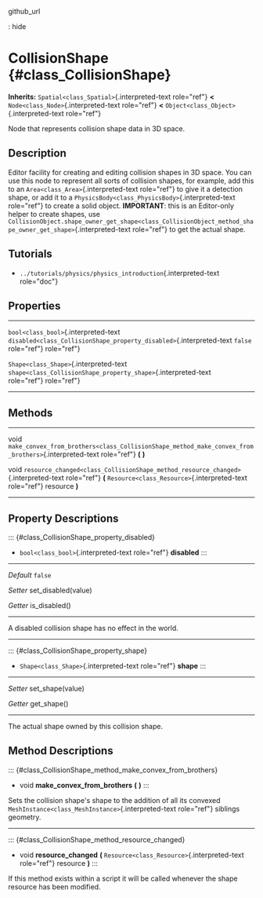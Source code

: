 github\_url

:   hide

CollisionShape {#class_CollisionShape}
==============

**Inherits:** `Spatial<class_Spatial>`{.interpreted-text role="ref"}
**\<** `Node<class_Node>`{.interpreted-text role="ref"} **\<**
`Object<class_Object>`{.interpreted-text role="ref"}

Node that represents collision shape data in 3D space.

Description
-----------

Editor facility for creating and editing collision shapes in 3D space.
You can use this node to represent all sorts of collision shapes, for
example, add this to an `Area<class_Area>`{.interpreted-text role="ref"}
to give it a detection shape, or add it to a
`PhysicsBody<class_PhysicsBody>`{.interpreted-text role="ref"} to create
a solid object. **IMPORTANT**: this is an Editor-only helper to create
shapes, use
`CollisionObject.shape_owner_get_shape<class_CollisionObject_method_shape_owner_get_shape>`{.interpreted-text
role="ref"} to get the actual shape.

Tutorials
---------

-   `../tutorials/physics/physics_introduction`{.interpreted-text
    role="doc"}

Properties
----------

  ---------------------------------------- ---------------------------------------------------------------------- ---------
  `bool<class_bool>`{.interpreted-text     `disabled<class_CollisionShape_property_disabled>`{.interpreted-text   `false`
  role="ref"}                              role="ref"}                                                            

  `Shape<class_Shape>`{.interpreted-text   `shape<class_CollisionShape_property_shape>`{.interpreted-text         
  role="ref"}                              role="ref"}                                                            
  ---------------------------------------- ---------------------------------------------------------------------- ---------

Methods
-------

  ------ ------------------------------------------------------------------------------------------------------
  void   `make_convex_from_brothers<class_CollisionShape_method_make_convex_from_brothers>`{.interpreted-text
         role="ref"} **(** **)**

  void   `resource_changed<class_CollisionShape_method_resource_changed>`{.interpreted-text role="ref"} **(**
         `Resource<class_Resource>`{.interpreted-text role="ref"} resource **)**
  ------ ------------------------------------------------------------------------------------------------------

Property Descriptions
---------------------

::: {#class_CollisionShape_property_disabled}
-   `bool<class_bool>`{.interpreted-text role="ref"} **disabled**
:::

  ----------- ----------------------
  *Default*   `false`

  *Setter*    set\_disabled(value)

  *Getter*    is\_disabled()
  ----------- ----------------------

A disabled collision shape has no effect in the world.

------------------------------------------------------------------------

::: {#class_CollisionShape_property_shape}
-   `Shape<class_Shape>`{.interpreted-text role="ref"} **shape**
:::

  ---------- -------------------
  *Setter*   set\_shape(value)

  *Getter*   get\_shape()
  ---------- -------------------

The actual shape owned by this collision shape.

Method Descriptions
-------------------

::: {#class_CollisionShape_method_make_convex_from_brothers}
-   void **make\_convex\_from\_brothers** **(** **)**
:::

Sets the collision shape\'s shape to the addition of all its convexed
`MeshInstance<class_MeshInstance>`{.interpreted-text role="ref"}
siblings geometry.

------------------------------------------------------------------------

::: {#class_CollisionShape_method_resource_changed}
-   void **resource\_changed** **(**
    `Resource<class_Resource>`{.interpreted-text role="ref"} resource
    **)**
:::

If this method exists within a script it will be called whenever the
shape resource has been modified.
